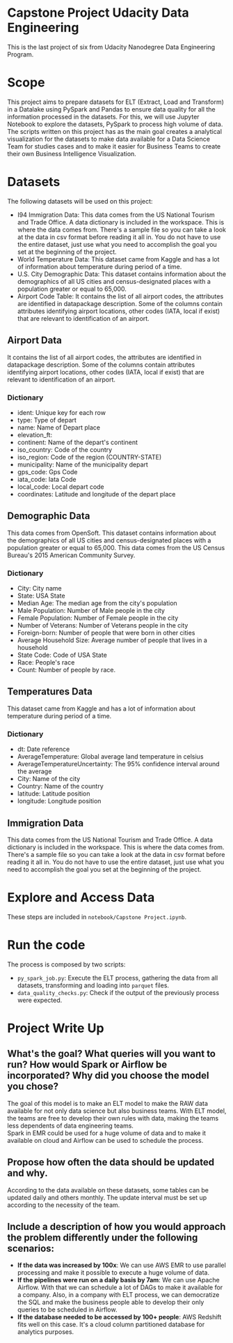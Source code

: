 # Capstone Project Udacity Data Engineering
This is the last project of six from Udacity Nanodegree Data Engineering Program.

# Scope
This project aims to prepare datasets for ELT (Extract, Load and Transform) in a Datalake using PySpark and Pandas to ensure data quality for all the information processed in the datasets. For this, we will use Jupyter Notebook to explore the datasets, PySpark to process high volume of data. The scripts written on this project has as the main goal creates a analytical visualization for the datasets to make data available for a Data Science Team for studies cases and to make it easier for Business Teams to create their own Business Intelligence Visualization.

# Datasets
The following datasets will be used on this project:
- I94 Immigration Data: This data comes from the US National Tourism and Trade Office. A data dictionary is included in the workspace. This is where the data comes from. There's a sample file so you can take a look at the data in csv format before reading it all in. You do not have to use the entire dataset, just use what you need to accomplish the goal you set at the beginning of the project.
- World Temperature Data: This dataset came from Kaggle and has a lot of information about temperature during period of a time.
- U.S. City Demographic Data: This dataset contains information about the demographics of all US cities and census-designated places with a population greater or equal to 65,000.
- Airport Code Table: It contains the list of all airport codes, the attributes are identified in datapackage description. Some of the columns contain attributes identifying airport locations, other codes (IATA, local if exist) that are relevant to identification of an airport.

## Airport Data
It contains the list of all airport codes, the attributes are identified in datapackage description. Some of the columns contain attributes identifying airport locations, other codes (IATA, local if exist) that are relevant to identification of an airport.

### Dictionary
- ident: Unique key for each row
- type: Type of depart
- name: Name of Depart place
- elevation_ft:
- continent: Name of the depart's continent
- iso_country: Code of the country
- iso_region: Code of the region (COUNTRY-STATE)
- municipality: Name of the municipality depart
- gps_code: Gps Code
- iata_code: Iata Code
- local_code: Local depart code
- coordinates: Latitude and longitude of the depart place

## Demographic Data
This data comes from OpenSoft. This dataset contains information about the demographics of all US cities and census-designated places with a population greater or equal to 65,000. This data comes from the US Census Bureau's 2015 American Community Survey.

### Dictionary
- City: City name
- State: USA State
- Median Age: The median age from the city's population
- Male Population: Number of Male people in the city
- Female Population: Number of Female people in the city
- Number of Veterans: Number of Veterans people in the city
- Foreign-born: Number of people that were born in other cities
- Average Household Size: Average number of people that lives in a household
- State Code: Code of USA State
- Race: People's race
- Count: Number of people by race.


## Temperatures Data
This dataset came from Kaggle and has a lot of information about temperature during period of a time.

### Dictionary
- dt: Date reference
- AverageTemperature: Global average land temperature in celsius
- AverageTemperatureUncertainty: The 95% confidence interval around the average
- City: Name of the city
- Country: Name of the country
- latitude: Latitude position
- longitude: Longitude position


## Immigration Data
This data comes from the US National Tourism and Trade Office. A data dictionary is included in the workspace. This is where the data comes from. There's a sample file so you can take a look at the data in csv format before reading it all in. You do not have to use the entire dataset, just use what you need to accomplish the goal you set at the beginning of the project.

# Explore and Access Data
These steps are included in `notebook/Capstone Project.ipynb`.

# Run the code
The process is composed by two scripts:
- `py_spark_job.py`: Execute the ELT process, gathering the data from all datasets, transforming and loading into `parquet` files.
- `data_quality_checks.py`: Check if the output of the previously process were expected.

# Project Write Up
## What's the goal? What queries will you want to run? How would Spark or Airflow be incorporated? Why did you choose the model you chose?
The goal of this model is to make an ELT model to make the RAW data available for not only data science but also business teams. With ELT model, the teams are free to develop their own rules with data, making the teams less dependents of data engineering teams.  
Spark in EMR could be used for a huge volume of data and to make it available on cloud and Airflow can be used to schedule the process.

## Propose how often the data should be updated and why.
According to the data available on these datasets, some tables can be updated daily and others monthly. The update interval must be set up according to the necessity of the team.

## Include a description of how you would approach the problem differently under the following scenarios:
- **If the data was increased by 100x**: We can use AWS EMR to use parallel processing and make it possible to execute a huge volume of data.
- **If the pipelines were run on a daily basis by 7am**: We can use Apache Airflow. With that we can schedule a lot of DAGs to make it available for a company. Also, in a company with ELT process, we can democratize the SQL and make the business people able to develop their only queries to be scheduled in Airflow.
- **If the database needed to be accessed by 100+ people**: AWS Redshift fits well on this case. It's a cloud column partitioned database for analytics purposes.